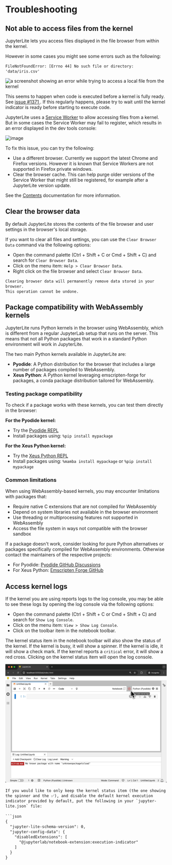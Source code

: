 # Troubleshooting

## Not able to access files from the kernel

JupyterLite lets you access files displayed in the file browser from within the kernel.

However in some cases you might see some errors such as the following:

```
FileNotFoundError: [Errno 44] No such file or directory: 'data/iris.csv'
```

![a screenshot showing an error while trying to access a local file from the kernel](https://github.com/jupyterlite/jupyterlite/assets/591645/3edffdc3-77ef-45fe-8a4a-8cd7147dd235)

This seems to happen when code is executed before a kernel is fully ready. See
[issue #1371 ](https://github.com/jupyterlite/jupyterlite/issues/1371). If this
regularly happens, please try to wait until the kernel indicator is ready before
starting to execute code.

JupyterLite uses a [Service Worker](./howto/configure/advanced/service-worker.md) to
allow accessing files from a kernel. But in some cases the Service Worker may fail to
register, which results in an error displayed in the dev tools console:

![image](https://github.com/jupyterlite/jupyterlite/assets/591645/9e6de7b6-a564-4e71-9273-d0f0cb6becf8)

To fix this issue, you can try the following:

- Use a different browser. Currently we support the latest Chrome and Firefox versions.
  However it is known that Service Workers are not supported in Firefox private windows.
- Clear the browser cache. This can help purge older versions of the Service Worker that
  might still be registered, for example after a JupyterLite version update.

See the [Contents](./reference/contents.md) documentation for more information.

## Clear the browser data

By default JupyterLite stores the contents of the file browser and user settings in the
browser's local storage.

If you want to clear all files and settings, you can use the `Clear Browser Data`
command via the following options:

- Open the command palette (Ctrl + Shift + C or Cmd + Shift + C) and search for
  `Clear Browser Data`.
- Click on the menu item: `Help > Clear Browser Data`.
- Right click on the file browser and select `Clear Browser Data`.

```{warning}
Clearing browser data will permanently remove data stored in your browser.
This operation cannot be undone.
```

## Package compatibility with WebAssembly kernels

JupyterLite runs Python kernels in the browser using WebAssembly, which is different
from a regular JupyterLab setup that runs on the server. This means that not all Python
packages that work in a standard Python environment will work in JupyterLite.

The two main Python kernels available in JupyterLite are:

- **Pyodide**: A Python distribution for the browser that includes a large number of
  packages compiled to WebAssembly.
- **Xeus Python**: A Python kernel leveraging emscripten-forge for packages, a conda
  package distribution tailored for WebAssembly.

### Testing package compatibility

To check if a package works with these kernels, you can test them directly in the
browser:

**For the Pyodide kernel:**

- Try the
  [Pyodide REPL](https://jupyterlite-pyodide-kernel.readthedocs.io/en/latest/_static/repl/?toolbar=1&kernel=python&promptCellPosition=left)
- Install packages using: `%pip install mypackage`

**For the Xeus Python kernel:**

- Try the
  [Xeus Python REPL](https://jupyterlite-xeus.readthedocs.io/en/latest/lite/repl/?toolbar=1&kernel=xpython&promptCellPosition=left)
- Install packages using: `%mamba install mypackage` or `%pip install mypackage`

### Common limitations

When using WebAssembly-based kernels, you may encounter limitations with packages that:

- Require native C extensions that are not compiled for WebAssembly
- Depend on system libraries not available in the browser environment
- Use threading or multiprocessing features not supported in WebAssembly
- Access the file system in ways not compatible with the browser sandbox

If a package doesn't work, consider looking for pure Python alternatives or packages
specifically compiled for WebAssembly environments. Otherwise contact the maintainers of
the respective projects:

- For Pyodide:
  [Pyodide GitHub Discussions](https://github.com/pyodide/pyodide/discussions)
- For Xeus Python:
  [Emscripten Forge GitHub](https://github.com/emscripten-core/emscripten)

## Access kernel logs

If the kernel you are using reports logs to the log console, you may be able to see
these logs by opening the log console via the following options:

- Open the command palette (Ctrl + Shift + C or Cmd + Shift + C) and search for
  `Show Log Console`.
- Click on the menu item: `View > Show Log Console`.
- Click on the toolbar item in the notebook toolbar.

The kernel status item in the notebook toolbar will also show the status of the kernel.
If the kernel is busy, it will show a spinner. If the kernel is idle, it will show a
check mark. If the kernel reports a `critical` error, it will show a red cross. Clicking
on the kernel status item will open the log console.

![a screenshot showing the kernel status notebook toolbar item and the log console in JupyterLite](./changelog_assets/0.6-jupyterlite-kernel-status.png)

````{note}
If you would like to only keep the kernel status item (the one showing the spinner and the ✅), and disable the default kernel execution indicator provided by default, put the following in your `jupyter-lite.json` file:

```json
{
  "jupyter-lite-schema-version": 0,
  "jupyter-config-data": {
    "disabledExtensions": [
      "@jupyterlab/notebook-extension:execution-indicator"
    ]
  }
}
````

